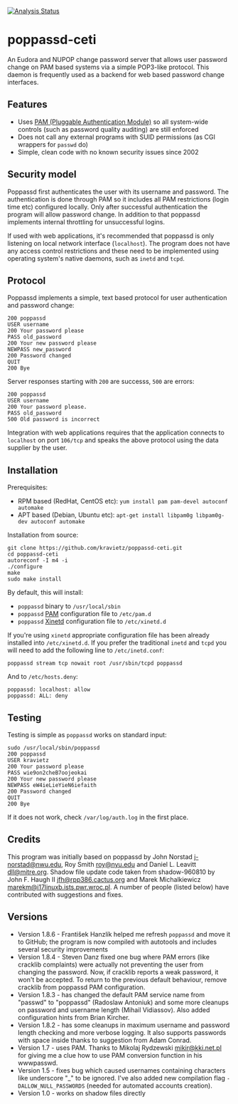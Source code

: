 [![Analysis Status](https://scan.coverity.com/projects/5500/badge.svg)](https://scan.coverity.com/projects/5500)

poppassd-ceti
=============

An Eudora and NUPOP change password server that allows user password change on PAM based systems via a simple POP3-like protocol. This daemon is frequently used as a backend for web based password change interfaces.

Features
--------
* Uses [PAM (Pluggable Authentication Module)](https://en.wikipedia.org/wiki/Pluggable_authentication_module) so all system-wide controls (such as password quality auditing) are still enforced
* Does not call any external programs with SUID permissions (as CGI wrappers for `passwd`  do)
* Simple, clean code with no known security issues since 2002

Security model
--------------
Poppassd first authenticates the user with its username and password. The authentication is done through PAM so it includes all PAM restrictions (login time etc) configured locally. Only after successful authentication the program will allow password change. In addition to that poppassd implements internal throttling for unsuccessful logins.

If used with web applications, it's recommended that poppassd is only listening on local network interface (`localhost`). The program does not have any access control restrictions and these need to be implemented using operating system's native daemons, such as `inetd` and `tcpd`.

Protocol
--------
Poppassd implements a simple, text based protocol for user authentication and password change:

    200 poppassd
    USER username
    200 Your password please
    PASS old_password
    200 Your new password please
    NEWPASS new_password
    200 Password changed
    QUIT
    200 Bye

Server responses starting with `200` are successs, `500` are errors:

    200 poppassd
    USER username
    200 Your password please.
    PASS old_password
    500 Old password is incorrect

Integration with web applications requires that the application  connects to `localhost` on port `106/tcp` and speaks the above protocol using the data supplier by the user.

Installation
------------
Prerequisites:

* RPM based  (RedHat, CentOS etc):  `yum install pam pam-devel autoconf automake`
* APT based  (Debian, Ubuntu etc): `apt-get install libpam0g libpam0g-dev autoconf automake`

Installation from source:

    git clone https://github.com/kravietz/poppassd-ceti.git
    cd poppassd-ceti
    autoreconf -I m4 -i
    ./configure
    make
    sudo make install

By default, this will install:

* `poppassd` binary to `/usr/local/sbin`
* `poppassd` [PAM](https://en.wikipedia.org/wiki/Pluggable_authentication_module) configuration file to `/etc/pam.d`
* `poppassd` [Xinetd](http://www.xinetd.org/) configuration file to `/etc/xinetd.d`

If you're using `xinetd` appropriate configuration file has been already installed into `/etc/xinetd.d`. If you prefer the traditional `inetd` and `tcpd` you will need to add the following line to `/etc/inetd.conf`:

    poppassd stream tcp nowait root /usr/sbin/tcpd poppassd

And to `/etc/hosts.deny`:

    poppassd: localhost: allow
    poppassd: ALL: deny

Testing
-------
Testing is simple as `poppassd` works on standard input:

    sudo /usr/local/sbin/poppassd
    200 poppassd
    USER kravietz
    200 Your password please
    PASS wie9on2cheB7oojeokai
    200 Your new password please
    NEWPASS eW4ieLieYieN6iefaith
    200 Password changed
    QUIT
    200 Bye 
    
If it does not work, check `/var/log/auth.log` in the first place. 
 
Credits
-------
This program was initially based on poppassd by John Norstad <j-norstad@nwu.edu>, Roy Smith <roy@nyu.edu> and Daniel L. Leavitt <dll@mitre.org>. Shadow file update code taken from shadow-960810 by John F. Haugh II <jfh@rpp386.cactus.org> and Marek Michalkiewicz <marekm@i17linuxb.ists.pwr.wroc.pl>. A number of people (listed below) have contributed with suggestions and fixes.

Versions
--------
* Version 1.8.6 - František Hanzlík helped me refresh `poppassd` and move it to GitHub; the program is now compiled with autotools and includes several security improvements
* Version 1.8.4 - Steven Danz fixed one bug where PAM errors (like cracklib complaints) were actually not preventing the user from changing the password.  Now, if cracklib reports a weak password, it won't be accepted.  To return to the previous default behaviour, remove cracklib from poppassd PAM configuration.
* Version 1.8.3 - has changed the default PAM service name from "passwd" to "poppassd" (Radoslaw Antoniuk) and some more cleanups on password and username length (Mihail Vidiassov). Also added configuration hints from Brian Kircher.
* Version 1.8.2 - has some cleanups in maximum username and password length checking and more verbose logging. It also supports passwords  with space inside thanks to suggestion from Adam Conrad.
* Version 1.7 - uses PAM. Thanks to Mikolaj Rydzewski <mikir@kki.net.pl> for giving me a clue how to use PAM conversion function in his wwwpasswd.
* Version 1.5 - fixes bug which caused usernames containing characters like underscore "_" to be ignored. I've also added new compilation flag `-DALLOW_NULL_PASSWORDS` (needed for automated accounts creation).
* Version 1.0 - works on shadow files directly
